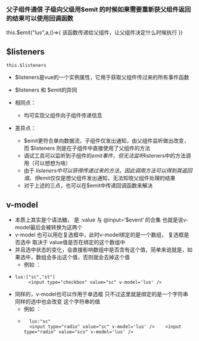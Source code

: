 

### 父子组件通信  子级向父级用$emit 的时候如果需要重新获父组件返回的结果可以使用回调函数

  this.$emit("lus",a,()=>{
      该函数传递给父组件，让父组件决定什么时候执行 
  })

##  $listeners      
    this.$listeners

*  $listeners是vue的一个实例属性，它用于获取父组件传过来的所有事件函数

*  $listeners 和 $emit的异同
  *  相同点：
      * 均可实现父组件向子组件传递信息
  * 差异点：
      * $emit更符合单向数据流，子组件仅发出通知，由父组件监听做出改变，而 $listeners 则是在子组件中直接使用了父组件的方法      
      * 调试工具可以监听到子组件的$emit事件，但无法监听$listeners中的方法调用（可以想想为啥）
      * 由于 $listeners中可以获得传递过来的方法，因此调用方法可以得到其返回值。但$emit仅仅是想父组件发出通知，无法知晓父组件处理的结果
    * 对于上述的三点，也可以在$emit中传递回调函数来解决

## v-model
  * 本质上其实是个语法糖， 是 :value 与 @input=’$event‘ 的合集  也就是说v-model最后会被转换为这两个 
  * v-model  也可以用在复选框中，此时v-model绑定的是一个数组， 复选框是否选中 取决于 value值是否在绑定的这个数组中
   * 并且选中状态的变化，会直接影响数组中是否含有这个值，简单来说就是，如果选中，数组会多出这个值，否则就会去掉这个值 
       * 例如 ：  
  * 
        lus:["sc","st"]
             <input type="checkbox" value="sc" v-model='lus' />
  * 同样的，v-model也可以作用于单选框 只不过这里就是绑定的是一个字符串  同样的选中也会改变 这个字符串的值
      * 例如 ：  
     * 
             lus:"sc"
             <input type="radio" value="sc" v-model='lus' />    <input type="radio" value="scs" v-model='lus' />
